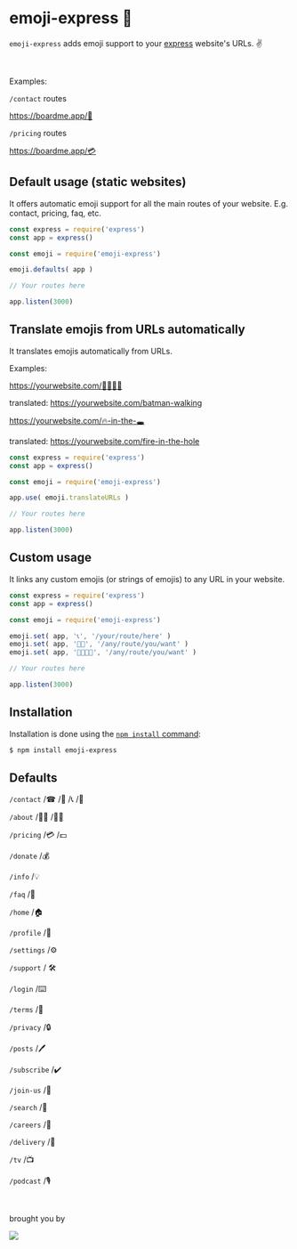 
# emoji-express 🚂

  

 `emoji-express` adds emoji support to your [express](http://expressjs.com/) website's URLs. ✌️
  
  <br>
  
  Examples:
  
  `/contact` routes
  
  https://boardme.app/📮
  
  `/pricing` routes
  
  https://boardme.app/💳



## Default usage (static websites)
It offers automatic emoji support for all the main routes of your website. E.g. contact, pricing, faq, etc.

```js
const express = require('express')
const app = express()

const emoji = require('emoji-express')

emoji.defaults( app )

// Your routes here

app.listen(3000)
```


## Translate emojis from URLs automatically
It translates emojis automatically from URLs.

Examples:

https://yourwebsite.com/🦇🚶‍♂️🚣 

translated: https://yourwebsite.com/batman-walking

https://yourwebsite.com/🔥-in-the-🕳️

translated: https://yourwebsite.com/fire-in-the-hole

```js
const express = require('express')
const app = express()

const emoji = require('emoji-express')

app.use( emoji.translateURLs )

// Your routes here

app.listen(3000)
```



## Custom usage
It links any custom emojis (or strings of emojis) to any URL in your website.

```js
const express = require('express')
const app = express()

const emoji = require('emoji-express')

emoji.set( app, '📞', '/your/route/here' )
emoji.set( app, '🍉🍌', '/any/route/you/want' )
emoji.set( app, '🥑😂😂😂', '/any/route/you/want' )

// Your routes here

app.listen(3000)
```


## Installation

Installation is done using the
[`npm install` command](https://docs.npmjs.com/getting-started/installing-npm-packages-locally):

```bash
$ npm install emoji-express
```

## Defaults

`/contact` /☎ /📮 /📞 /🤙

`/about` /🙋‍♂️ /🙋‍♀️  

`/pricing` /💳 /💵 

`/donate` /💰 

`/info` /💡

`/faq` /🤔

`/home` /🏠

`/profile` /👤

`/settings` /⚙

`/support` / 🛠️

`/login` /⌨️

`/terms` /📜

`/privacy` /🔒

`/posts` /🖊️

`/subscribe` /✔️

`/join-us` /🤗

`/search` /🧐

`/careers` /💼

`/delivery` /🚚

`/tv` /📺

`/podcast` /🎙️





<br>

  brought you by
  
  <a href="https://www.boardme.app/">
    <img style="width="100px;" src="https://www.boardme.app/public/img/boardme-blue.svg">
  </a>

